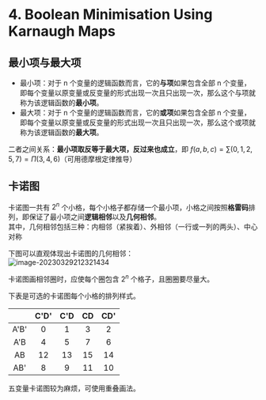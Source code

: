 # 4. Boolean Minimisation Using Karnaugh Maps

## 最小项与最大项

*   最小项：对于 n 个变量的逻辑函数而言，它的**与项**如果包含全部 n 个变量，即每个变量以原变量或反变量的形式出现一次且只出现一次，那么这个与项就称为该逻辑函数的**最小项**。
*   最大项：对于 n 个变量的逻辑函数而言，它的**或项**如果包含全部 n 个变量，即每个变量以原变量或反变量的形式出现一次且只出现一次，那么这个或项就称为该逻辑函数的**最大项**。

二者之间关系：**最小项取反等于最大项，反过来也成立**，即 $f(a, b, c) = \sum(0, 1, 2, 5, 7) = \Pi(3, 4, 6)$（可用德摩根定律推导）

## 卡诺图

卡诺图一共有 $2^n$ 个小格，每个小格子都存储一个最小项，小格之间按照**格雷码**排列，即保证了最小项之间**逻辑相邻**以及**几何相邻**。<br/>
其中，几何相邻包括三种：内相邻（紧挨着）、外相邻（一行或一列的两头）、中心对称

下图可以直观体现出卡诺图的几何相邻：<br/>
![image-20230329212321434](https://s2.loli.net/2023/03/29/fyk5MS4hBKFoUwA.png)

卡诺图画相邻圈时，应使每个圈包含 $2^n$ 个格子，且圈圈要尽量大。

下表是可选的卡诺图每个小格的排列样式。

|      | C'D' | C'D | CD | CD' |
| :----: | :----: | :----: | :----: | :----: |
| A'B' | 0  | 1 | 3  | 2 |
| A'B | 4  | 5 | 7  | 6 |
| AB | 12 | 13 | 15 | 14 |
| AB' | 8  | 9 | 11 | 10 |

五变量卡诺图较为麻烦，可使用重叠画法。
